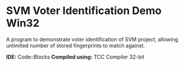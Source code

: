 # SVM Voter Identification Demo Win32
A program to demonstrate voter identification of SVM project, allowing unlimited number of stored fingerprints to match against.

<b>IDE:</b> Code::Blocks
<b>Compiled using:</b> TCC Compiler 32-bit
